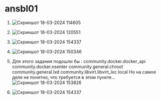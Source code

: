 # ansbl01

 1)  ![Скриншот 18-03-2024 114605](https://github.com/HZTV/ansbl01/assets/149588305/3aaa9c01-7e70-46d6-a436-7c3677224e0d)

 2)  ![Скриншот 18-03-2024 120551](https://github.com/HZTV/ansbl01/assets/149588305/499f9478-0e7d-43a1-bbc6-8224e2b712bf)

 5)  ![Скриншот 18-03-2024 154337](https://github.com/HZTV/ansbl01/assets/149588305/68ca2e6c-ac17-4597-a2ed-6b295113c5b8)

 8)  ![Скриншот 18-03-2024 150346](https://github.com/HZTV/ansbl01/assets/149588305/a4540a79-5e0f-4684-8ad6-f494a5b08615)
 9) Для этого задания подошли бы :
community.docker.docker_api
community.docker.nsenter
community.general.chroot
community.general.lxd
community.libvirt.libvirt_lxc
local
Но на самое деле не понятно, что требуется в этом пункте...
 ![Скриншот 18-03-2024 153826](https://github.com/HZTV/ansbl01/assets/149588305/96e04f00-542d-40bf-9500-c82c6d0df21f)

 12)  ![Скриншот 18-03-2024 154337](https://github.com/HZTV/ansbl01/assets/149588305/c3da2bff-a4dd-4f7f-acc9-9ef801c5ecd3)


